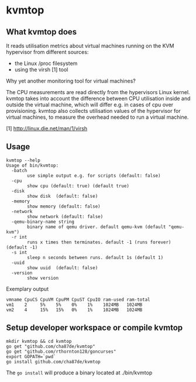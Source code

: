 # kvmtop

## What kvmtop does
It reads utilisation metrics about virtual machines
running on the KVM hypervisor from different sources:
 - the Linux /proc filesystem
 - using the virsh [1] tool

Why yet another monitoring tool for virtual machines?

The CPU measurements are read directly from the hypervisors Linux kernel. kvmtop takes
into account the difference between CPU utilisation inside and outside the virtual machine,
which will differ e.g. in cases of cpu over provisioning. kvmtop also collects 
utilisation values of the hypervisor for virtual machines, to measure the overhead needed
to run a virtual machine.

[1] http://linux.die.net/man/1/virsh

## Usage

```
kvmtop --help
Usage of bin/kvmtop:
  -batch
    	use simple output e.g. for scripts (default: false)
  -cpu
    	show cpu (default: true) (default true)
  -disk
    	show disk  (default: false)
  -memory
    	show memory (default: false)
  -network
    	show network (default: false)
  -qemu-binary-name string
    	binary name of qemu driver. default qemu-kvm (default "qemu-kvm")
  -r int
    	runs x times then terminates. default -1 (runs forever) (default -1)
  -s int
    	sleep n seconds between runs. default 1s (default 1)
  -uuid
    	show uuid  (default: false)
  -version
    	show version
```

Exemplary output
```
vmname CpuCS CpuVM CpuPM CpuST CpuIO ram-used ram-total
vm1    2     5%    5%    0%    1%    1024MB   1024MB
vm2    4     15%   15%   0%    1%    1024MB   1024MB
```

## Setup developer workspace or compile kvmtop

```
mkdir kvmtop && cd kvmtop
go get "github.com/cha87de/kvmtop"
go get "github.com/rthornton128/goncurses"
export GOPATH=`pwd`
go install github.com/cha87de/kvmtop
```

The `go install` will produce a binary located at ./bin/kvmtop


